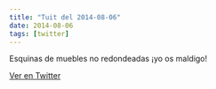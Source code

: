 ```yaml
---
title: "Tuit del 2014-08-06"
date: 2014-08-06
tags: [twitter]
---
```


Esquinas de muebles no redondeadas ¡yo os maldigo!



[Ver en Twitter](https://twitter.com/i/web/status/496899178468212736)
